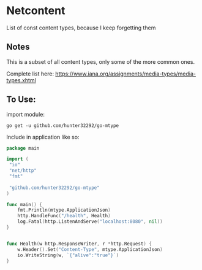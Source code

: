 # Netcontent
List of const content types, because I keep forgetting them

## Notes

This is a subset of all content types, only some of the more common ones.

Complete list here:
https://www.iana.org/assignments/media-types/media-types.xhtml

## To Use:

import module:

`go get -u github.com/hunter32292/go-mtype`

Include in application like so:

```go 
package main

import (
 "io"
 "net/http"
 "fmt"
 
 "github.com/hunter32292/go-mtype"
)

func main() {
	fmt.Println(mtype.ApplicationJson)
	http.HandleFunc("/health", Health)
	log.Fatal(http.ListenAndServe("localhost:8080", nil))
}


func Health(w http.ResponseWriter, r *http.Request) {
	w.Header().Set("Content-Type", mtype.ApplicationJson)
	io.WriteString(w, `{"alive":"true"}`)
}


```
